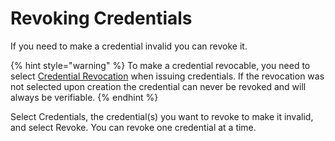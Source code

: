 # Revoking Credentials

If you need to make a credential invalid you can revoke it.

{% hint style="warning" %}
To make a credential revocable, you need to select [Credential Revocation](issue-verifiable-credentials.md#h\_e26a4957df) when issuing credentials. If the revocation was not selected upon creation the credential can never be revoked and will always be verifiable.
{% endhint %}

Select Credentials, the credential(s) you want to revoke to make it invalid, and select Revoke. You can revoke one credential at a time.

<figure><img src="https://downloads.intercomcdn.com/i/o/797855675/0beb7df27ea02f5c38ec781b/63e6a17f880d265095ff0d9e_digital+credential+platform+(1).jpeg" alt=""><figcaption></figcaption></figure>
